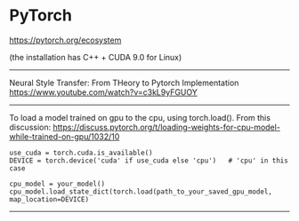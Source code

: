 # PyTorch

https://pytorch.org/ecosystem

(the installation has C++ + CUDA 9.0 for Linux)

---

Neural Style Transfer: From THeory to Pytorch Implementation
https://www.youtube.com/watch?v=c3kL9yFGUOY

---

To load a model trained on gpu to the cpu, using torch.load(). From this discussion:
https://discuss.pytorch.org/t/loading-weights-for-cpu-model-while-trained-on-gpu/1032/10

    use_cuda = torch.cuda.is_available()
    DEVICE = torch.device('cuda' if use_cuda else 'cpu')   # 'cpu' in this case

    cpu_model = your_model()
    cpu_model.load_state_dict(torch.load(path_to_your_saved_gpu_model, map_location=DEVICE)

---